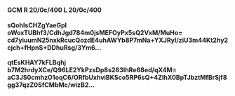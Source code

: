 #### GCM R 20/0c/400 L 20/0c/400
**sQohlsCHZgYaeGpl**<br/>**oWoxTUBhf3/CdhJgd784m0jsMEFOyPx5sQ2VxM/MuHo=**<br/>**cd7yiuumN25nxkRcucQozdE4uhAWYb8P7mNa+YXJRyl/ziU3m44Kt2hy2cjch+fHpnS+DDhuRsg/3Ym6...**<br/><br/>
**qtEsKHAY7kFLBqhj**<br/>**b7M2hrdyXCe/Q96LE2YkPzsDp8s263IhRe68ed/qX4M=**<br/>**aC3JS0cmhzO1oqC6/ORfbUxhviBKSco5RP6sQ+4ZlhX0BpTJbztMfBrSjf8gg37qzZ0SfCMbMc/wizB2...**